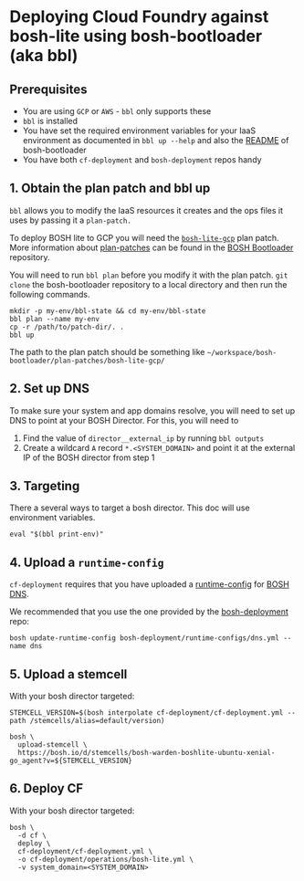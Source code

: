 # Deploying Cloud Foundry against bosh-lite using bosh-bootloader (aka bbl)

## Prerequisites

- You are using `GCP` or `AWS` - `bbl` only supports these
- `bbl` is installed
- You have set the required environment variables for your IaaS environment as documented in `bbl up --help` and also the [README](https://github.com/cloudfoundry/bosh-bootloader/blob/main/README.md) of bosh-bootloader
- You have both `cf-deployment` and `bosh-deployment` repos handy

## 1. Obtain the plan patch and bbl up

`bbl` allows you to modify
the IaaS resources it creates
and the ops files it uses
by passing it a `plan-patch.`

To deploy BOSH lite to GCP
you will need the [`bosh-lite-gcp`](https://github.com/cloudfoundry/bosh-bootloader/tree/main/plan-patches/bosh-lite-gcp) plan patch.
More information about [plan-patches](https://github.com/cloudfoundry/bosh-bootloader/tree/main/plan-patches)
can be found in the [BOSH Bootloader](https://github.com/cloudfoundry/bosh-bootloader) repository.

You will need to run `bbl plan`
before you modify it with the plan patch.
`git clone` the bosh-bootloader repository 
to a local directory
and then run the following commands.

```
mkdir -p my-env/bbl-state && cd my-env/bbl-state
bbl plan --name my-env
cp -r /path/to/patch-dir/. .
bbl up
```

The path to the plan patch should be something like
`~/workspace/bosh-bootloader/plan-patches/bosh-lite-gcp/`

## 2. Set up DNS
To make sure your system and app domains resolve, you will need to set up DNS to
point at your BOSH Director. For this, you will need to
1. Find the value of `director__external_ip` by running `bbl outputs`
1. Create a wildcard `A` record `*.<SYSTEM_DOMAIN>` and point it
   at the external IP of the BOSH director from step 1

## 3. Targeting

There a several ways to target a bosh director.
This doc will use environment variables.

```
eval "$(bbl print-env)"
```

## 4. Upload a `runtime-config`

`cf-deployment` requires that you have uploaded a [runtime-config](https://bosh.io/docs/runtime-config/) for [BOSH DNS](https://bosh.io/docs/dns/).

We recommended that you use the one provided by the [bosh-deployment](https://github.com/cloudfoundry/bosh-deployment/blob/master/runtime-configs/dns.yml) repo:

```
bosh update-runtime-config bosh-deployment/runtime-configs/dns.yml --name dns
```

## 5. Upload a stemcell

With your bosh director targeted:
```
STEMCELL_VERSION=$(bosh interpolate cf-deployment/cf-deployment.yml --path /stemcells/alias=default/version)

bosh \
  upload-stemcell \
  https://bosh.io/d/stemcells/bosh-warden-boshlite-ubuntu-xenial-go_agent?v=${STEMCELL_VERSION}
```


## 6. Deploy CF

With your bosh director targeted:
```
bosh \
  -d cf \
  deploy \
  cf-deployment/cf-deployment.yml \
  -o cf-deployment/operations/bosh-lite.yml \
  -v system_domain=<SYSTEM_DOMAIN>
```
